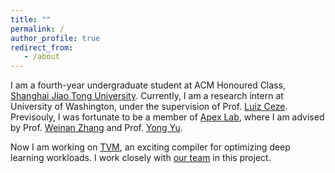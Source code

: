 ```yaml
---
title: ""
permalink: /
author_profile: true
redirect_from:
   - /about
---
```


I am a fourth-year undergraduate student at ACM Honoured Class, [Shanghai Jiao Tong University](http://en.sjtu.edu.cn).
Currently, I am a research intern at University of Washington, under the supervision of Prof. [Luiz Ceze](https://homes.cs.washington.edu/~luisceze/).
Previsouly, I was fortunate to be a member of [Apex Lab](http://apex.sjtu.edu.cn), where I am advised by Prof. [Weinan Zhang](http://wnzhang.net) and Prof. [Yong Yu](http://apex.sjtu.edu.cn/members/yyu).

Now I am working on [TVM](https://tvm.ai), an exciting compiler for optimizing deep learning workloads. I work closely with [our team](http://sampl.cs.washington.edu/projects/tvm.html) in this project.

